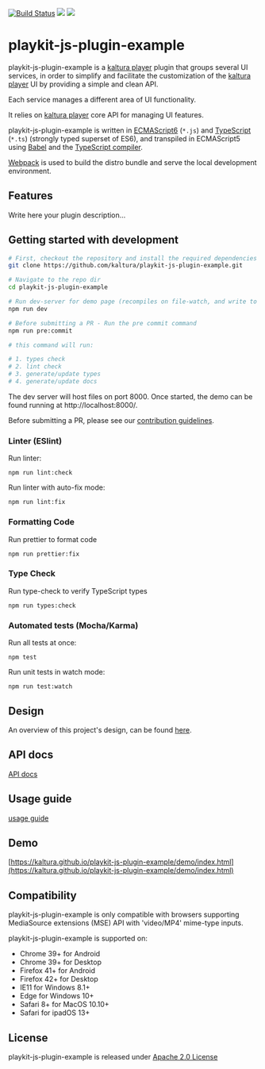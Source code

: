 [![Build Status](https://github.com/kaltura/playkit-js-plugin-example/actions/workflows/run_canary_full_flow.yaml/badge.svg)](https://github.com/kaltura/playkit-js-plugin-example/actions/workflows/run_canary_full_flow.yaml)
[![](https://img.shields.io/npm/v/@playkit-js/plugin-example/latest.svg)](https://www.npmjs.com/package/@playkit-js/plugin-example)
[![](https://img.shields.io/npm/v/@playkit-js/plugin-example/canary.svg)](https://www.npmjs.com/package/@playkit-js/plugin-example/v/canary)

# playkit-js-plugin-example

playkit-js-plugin-example is a [kaltura player] plugin that groups several UI services,
in order to simplify and facilitate the customization of the [kaltura player] UI by providing a simple and clean API.

Each service manages a different area of UI functionality.

It relies on [kaltura player] core API for managing UI features.

playkit-js-plugin-example is written in [ECMAScript6] (`*.js`) and [TypeScript] (`*.ts`) (strongly typed superset of ES6), 
and transpiled in ECMAScript5 using [Babel](https://babeljs.io/) and the [TypeScript compiler].

[Webpack] is used to build the distro bundle and serve the local development environment.

[kaltura player]: https://github.com/kaltura/kaltura-player-js.
[ecmascript6]: https://github.com/ericdouglas/ES6-Learning#articles--tutorials
[typescript]: https://www.typescriptlang.org/
[typescript compiler]: https://www.typescriptlang.org/docs/handbook/compiler-options.html
[webpack]: https://webpack.js.org/

## Features

  Write here your plugin description...
    
## Getting started with development

```sh
# First, checkout the repository and install the required dependencies
git clone https://github.com/kaltura/playkit-js-plugin-example.git

# Navigate to the repo dir
cd playkit-js-plugin-example

# Run dev-server for demo page (recompiles on file-watch, and write to actual dist fs artifacts)
npm run dev

# Before submitting a PR - Run the pre commit command
npm run pre:commit

# this command will run:

# 1. types check
# 2. lint check
# 3. generate/update types
# 4. generate/update docs
```

The dev server will host files on port 8000. Once started, the demo can be found running at http://localhost:8000/.

Before submitting a PR, please see our [contribution guidelines](CONTRIBUTING.md).


### Linter (ESlint)

Run linter:

```
npm run lint:check
```

Run linter with auto-fix mode:

```
npm run lint:fix
```

### Formatting Code

Run prettier to format code

```
npm run prettier:fix
```

### Type Check

Run type-check to verify TypeScript types

```
npm run types:check
```

### Automated tests (Mocha/Karma)

Run all tests at once:

```
npm test
```

Run unit tests in watch mode:

```
npm run test:watch
```

## Design

An overview of this project's design, can be found [here](https://kaltura.atlassian.net/wiki/spaces/PROD/pages/3554412657/Side+Panel+Manager+-+Design+Document).

## API docs

[API docs](https://kaltura.github.io/playkit-js-plugin-example/docs/api/index.html)

## Usage guide

[usage guide](./docs/guide.md)

## Demo

[https://kaltura.github.io/playkit-js-plugin-example/demo/index.html](https://kaltura.github.io/playkit-js-plugin-example/demo/index.html)


## Compatibility

playkit-js-plugin-example is only compatible with browsers supporting MediaSource extensions (MSE) API with 'video/MP4' mime-type inputs.

playkit-js-plugin-example is supported on:

- Chrome 39+ for Android
- Chrome 39+ for Desktop
- Firefox 41+ for Android
- Firefox 42+ for Desktop
- IE11 for Windows 8.1+
- Edge for Windows 10+
- Safari 8+ for MacOS 10.10+
- Safari for ipadOS 13+

## License

playkit-js-plugin-example is released under [Apache 2.0 License](LICENSE)